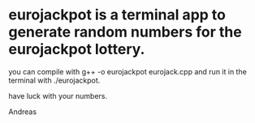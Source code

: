 # eurojackpot is a terminal app to generate random numbers for the eurojackpot lottery.
you can compile with g++ -o eurojackpot eurojack.cpp and run it in the terminal 
with ./eurojackpot.

have luck with your numbers.

Andreas
